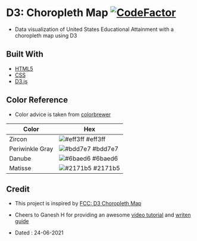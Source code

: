 # D3: Choropleth Map [![CodeFactor](https://www.codefactor.io/repository/github/googoldkhan/choropleth-map/badge)](https://www.codefactor.io/repository/github/googoldkhan/choropleth-map)

- Data visualization of United States Educational Attainment with a choropleth map using D3

## Built With

- [HTML5](https://developer.mozilla.org/en-US/docs/Glossary/HTML5)
- [CSS](https://developer.mozilla.org/en-US/docs/Web/CSS)
- [D3.js](https://github.com/d3/d3)

## Color Reference

- Color advice is taken from [colorbrewer](https://colorbrewer2.org/)

| Color             | Hex                                                                |
| ----------------- | ------------------------------------------------------------------ |
| Zircon | ![#eff3ff](https://via.placeholder.com/10/#eff3ff?text=+) #eff3ff |
| Periwinkle Gray | ![#bdd7e7](https://via.placeholder.com/10/bdd7e7?text=+) #bdd7e7 |
| Danube | ![#6baed6](https://via.placeholder.com/10/6baed6?text=+) #6baed6 |
| Matisse | ![#2171b5](https://via.placeholder.com/10/2171b5?text=+) #2171b5 |

## Credit

- This project is inspired by [FCC: D3 Choropleth Map](https://codepen.io/freeCodeCamp/full/EZKqza)

- Cheers to Ganesh H for providing an awesome [video tutorial](https://www.youtube.com/watch?v=w5vxVj8g3cs&list=PLhGp6N0DI_1Rhbflgl9M4ntZNQNsg4G26&ab_channel=GaneshH) and [writen guide](https://www.notion.so/Visualize-Data-with-a-Choropleth-Map-9d91d46e78d4406abc6a0d36f9e089dc)

- Dated : 24-06-2021
